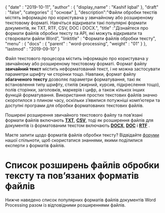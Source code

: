 {
  "date" : "2019-10-11",
  "author" : {
    "display_name" : "Kashif Iqbal"
},
  "draft" : "false",
  "categories" :[ "основи" ],
  "description":"Файли обробки текстів містять інформацію про користувача у звичайному або розширеному текстовому форматі. Навчіться відкривати такі популярні формати документів, як TXT, RTF, CSV, DOC і DOCX.",
  "title" :"Дізнайтеся про формати файлів обробки тексту та API, які можуть відкривати та створювати файли Word",
  "linktitle" : "Формати файлів обробки тексту",
  "menu" : {
    "docs" : {
      "parent" : "word-processing",
      "weight" : "01"
}
},
  "lastmod" : "2019-09-10"
}


Файл текстового процесора містить інформацію про користувача у звичайному або розширеному текстовому форматі. Формат файлу **звичайний текст** містить неформатований текст, і не можна застосувати параметри шрифту чи сторінки тощо. Навпаки, формат файлу **збагаченого тексту** дозволяє параметри форматування, такі як встановлення типу шрифту, стилів (жирний, курсив, підкреслення тощо), полів сторінки, заголовків, маркерів і цифр, а також кількох інших функцій форматування. Використання простих текстових файлів значно скоротилося з плином часу, оскільки з’явилися потужніші комп’ютери та доступні програми для обробки форматованих текстових файлів.

Поширені розширення звичайного текстового файлу та пов’язані формати файлів включають **[TXT](/uk/word-processing/txt/)**, **[CSV](/uk/spreadsheet/csv/)**, тоді як розширення файлів для документів із форматованим текстом включають **[DOCX](/uk/word-processing/docx/)**, **[DOC](/uk/word-processing/doc/)** і **[RTF](/uk/word-processing/rtf/)** .

Маєте запити щодо форматів файлів обробки тексту? Відвідайте [форуми](https://forum.fileformat.com/c/word-processing/5) нашої спільноти, щоб скористатися знаннями, якими поділилися експерти з форматів файлів.

# Список розширень файлів обробки тексту та пов’язаних форматів файлів

Нижче наведено список популярних форматів файлів документів Word Processing разом із відповідними розширеннями файлів.


